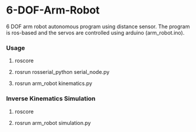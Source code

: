 # 6-DOF-Arm-Robot
6 DOF arm robot autonomous program using distance sensor. The program is ros-based and the servos are controlled using arduino (arm_robot.ino).

### Usage
1. roscore

2. rosrun rosserial_python serial_node.py

3. rosrun arm_robot kinematics.py

### Inverse Kinematics Simulation
1. roscore

2. rosrun arm_robot simulation.py
